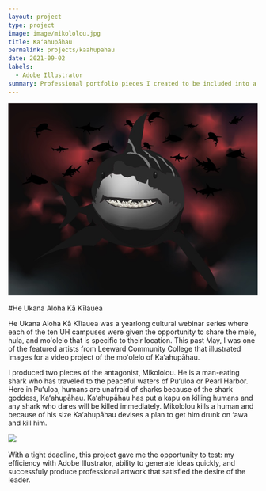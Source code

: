 ```yaml
---
layout: project
type: project
image: image/mikololou.jpg
title: Kaʻahupāhau
permalink: projects/kaahupahau
date: 2021-09-02
labels:
  - Adobe Illustrator
summary: Professional portfolio pieces I created to be included into a video project for Hawaiʻi Papa O Ke Ao cultural series.
---
```


<img class="ui medium right floated rounded image" src="../images/mikololou.jpg">

#He Ukana Aloha Kā Kīlauea 

He Ukana Aloha Kā Kīlauea was a yearlong cultural webinar series where each of the ten UH campuses were given the opportunity to share
the mele, hula, and moʻolelo that is specific to their location. This past May, I was one of the featured artists from Leeward Community 
College that illustrated images for a video project of the moʻolelo of Kaʻahupāhau. 

I produced two pieces of the antagonist, Mikololou. He is a man-eating shark who has traveled to the peaceful waters of
Puʻuloa or Pearl Harbor. Here in Puʻuloa, humans are unafraid of sharks because of the shark goddess, Kaʻahupāhau. Kaʻahupāhau has put a
kapu on killing humans and any shark who dares will be killed immediately. Mikololou kills a human and because of his size Kaʻahupāhau
devises a plan to get him drunk on ʻawa and kill him. 

<img class="ui medium left floated rounded image" src="../images/upena.jpg">
   
With a tight deadline, this project gave me the opportunity to test: my efficiency with Adobe Illustrator, ability to generate ideas quickly, and successfuly produce professional artwork that satisfied the desire of the leader. 

